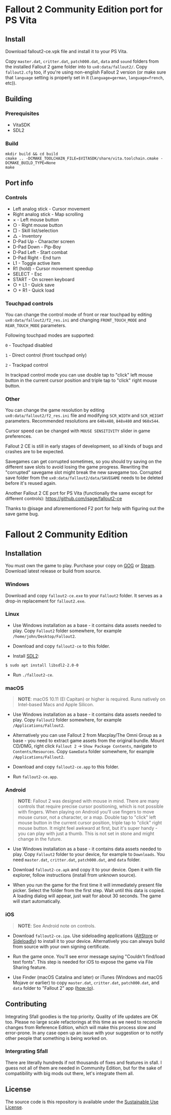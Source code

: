 # Fallout 2 Community Edition port for PS Vita

## Install
Download fallout2-ce.vpk file and install it to your PS Vita.

Copy ```master.dat```, ```critter.dat```, ```patch000.dat```, ```data``` and ```sound``` folders from the installed Fallout 2 game folder into to ```ux0:data/fallout2/```. Copy ```fallout2.cfg``` too, if you're using non-english Fallout 2 version (or make sure that ```language``` setting is properly set in it (```language=german```, ```language=french```, etc)).

## Building

### Prerequisites
- VitaSDK
- SDL2

### Build
```
mkdir build && cd build
cmake .. -DCMAKE_TOOLCHAIN_FILE=$VITASDK/share/vita.toolchain.cmake -DCMAKE_BUILD_TYPE=None
make
```

## Port info

### Controls

- Left analog stick - Cursor movement
- Right analog stick - Map scrolling
- × - Left mouse button
- ○ - Right mouse button
- □ - Skill list/selection
- △ - Inventory
- D-Pad Up - Character screen
- D-Pad Down - Pip-Boy
- D-Pad Left - Start combat
- D-Pad Right - End turn
- L1 - Toggle active item
- R1 (hold) - Cursor movement speedup
- SELECT - Esc
- START - On screen keyboard
- ○ + L1 - Quick save
- ○ + R1 - Quick load

### Touchpad controls

You can change the control mode of front or rear touchpad by editing ```ux0:data/fallout2/f2_res.ini``` and changing ```FRONT_TOUCH_MODE``` and ```REAR_TOUCH_MODE``` parameters.

Following touchpad modes are supported:

```0``` - Touchpad disabled

```1``` - Direct control (front touchpad only)

```2``` - Trackpad control

In trackpad control mode you can use double tap to "click" left mouse button in the current cursor position and triple tap to "click" right mouse button.

### Other

You can change the game resolution by editing ```ux0:data/fallout2/f2_res.ini``` file and modifying ```SCR_WIDTH``` and ```SCR_HEIGHT``` parameters. Recommended resolutions are ```640x480```, ```848x480``` and ```960x544```.

Cursor speed can be changed with ```MOUSE SENSITIVITY``` slider in game preferences.

Fallout 2 CE is still in early stages of development, so all kinds of bugs and crashes are to be expected.

Savegames can get corrupted sometimes, so you should try saving on the different save slots to avoid losing the game progress. Rewriting the "corrupted" savegame slot might break the new savegame too. Corrupted save folder from the ```ux0:data/fallout2/data/SAVEGAME``` needs to be deleted before it's reused again.

Another Fallout 2 CE port for PS Vita (functionally the same except for different controls):
https://github.com/isage/fallout2-ce

Thanks to @isage and aforementioned F2 port for help with figuring out the save game bug.

# Fallout 2 Community Edition

## Installation

You must own the game to play. Purchase your copy on [GOG](https://www.gog.com/game/fallout_2) or [Steam](https://store.steampowered.com/app/38410). Download latest release or build from source.

### Windows

Download and copy `fallout2-ce.exe` to your `Fallout2` folder. It serves as a drop-in replacement for `fallout2.exe`.

### Linux

- Use Windows installation as a base - it contains data assets needed to play. Copy `Fallout2` folder somewhere, for example `/home/john/Desktop/Fallout2`.

- Download and copy `fallout2-ce` to this folder.

- Install [SDL2](https://libsdl.org/download-2.0.php):

```console
$ sudo apt install libsdl2-2.0-0
```

- Run `./fallout2-ce`.

### macOS

> **NOTE**: macOS 10.11 (El Capitan) or higher is required. Runs natively on Intel-based Macs and Apple Silicon.

- Use Windows installation as a base - it contains data assets needed to play. Copy `Fallout2` folder somewhere, for example `/Applications/Fallout2`.

- Alternatively you can use Fallout 2 from Macplay/The Omni Group as a base - you need to extract game assets from the original bundle. Mount CD/DMG, right click `Fallout 2` -> `Show Package Contents`, navigate to `Contents/Resources`. Copy `GameData` folder somewhere, for example `/Applications/Fallout2`.

- Download and copy `fallout2-ce.app` to this folder.

- Run `fallout2-ce.app`.

### Android

> **NOTE**: Fallout 2 was designed with mouse in mind. There are many controls that require precise cursor positioning, which is not possible with fingers. When playing on Android you'll use fingers to move mouse cursor, not a character, or a map. Double tap to "click" left mouse button in the current cursor position, triple tap to "click" right mouse button. It might feel awkward at first, but it's super handy - you can play with just a thumb. This is not set in stone and might change in the future.

- Use Windows installation as a base - it contains data assets needed to play. Copy `Fallout2` folder to your device, for example to `Downloads`. You need `master.dat`, `critter.dat`, `patch000.dat`, and `data` folder.

- Download `fallout2-ce.apk` and copy it to your device. Open it with file explorer, follow instructions (install from unknown source).

- When you run the game for the first time it will immediately present file picker. Select the folder from the first step. Wait until this data is copied. A loading dialog will appear, just wait for about 30 seconds. The game will start automatically.

### iOS

> **NOTE**: See Android note on controls.

- Download `fallout2-ce.ipa`. Use sideloading applications ([AltStore](https://altstore.io/) or [Sideloadly](https://sideloadly.io/)) to install it to your device. Alternatively you can always build from source with your own signing certificate.

- Run the game once. You'll see error message saying "Couldn't find/load text fonts". This step is needed for iOS to expose the game via File Sharing feature.

- Use Finder (macOS Catalina and later) or iTunes (Windows and macOS Mojave or earlier) to copy `master.dat`, `critter.dat`, `patch000.dat`, and `data` folder to "Fallout 2" app ([how-to](https://support.apple.com/HT210598)).

## Contributing

Integrating Sfall goodies is the top priority. Quality of life updates are OK too. Please no large scale refactorings at this time as we need to reconcile changes from Reference Edition, which will make this process slow and error-prone. In any case open up an issue with your suggestion or to notify other people that something is being worked on.

### Intergrating Sfall

There are literally hundreds if not thousands of fixes and features in sfall. I guess not all of them are needed in Community Edition, but for the sake of compatibility with big mods out there, let's integrate them all.

## License

The source code is this repository is available under the [Sustainable Use License](LICENSE.md).
